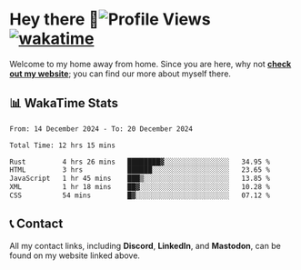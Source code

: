 # Hey there :wave:![Profile Views](https://komarev.com/ghpvc/?username=skifli) [![wakatime](https://wakatime.com/badge/user/b4317b02-0c6d-457b-82a4-a448b8a8d1df.svg)](https://wakatime.com/@b4317b02-0c6d-457b-82a4-a448b8a8d1df)

Welcome to my home away from home. Since you are here, why not [**check out my website**](https://skifli.github.io); you can find our more about myself there.

## 📊 WakaTime Stats

<!--START_SECTION:waka-->

```txt
From: 14 December 2024 - To: 20 December 2024

Total Time: 12 hrs 15 mins

Rust         4 hrs 26 mins   ████████▓░░░░░░░░░░░░░░░░   34.95 %
HTML         3 hrs           ██████░░░░░░░░░░░░░░░░░░░   23.65 %
JavaScript   1 hr 45 mins    ███▒░░░░░░░░░░░░░░░░░░░░░   13.85 %
XML          1 hr 18 mins    ██▓░░░░░░░░░░░░░░░░░░░░░░   10.28 %
CSS          54 mins         █▓░░░░░░░░░░░░░░░░░░░░░░░   07.12 %
```

<!--END_SECTION:waka-->

## 📞 Contact

All my contact links, including **Discord**, **LinkedIn**, and **Mastodon**, can be found on my website linked above.

